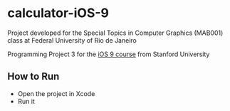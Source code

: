 # calculator-iOS-9
Project developed for the Special Topics in Computer Graphics (MAB001) class at Federal University of Rio de Janeiro

Programming Project 3 for the [iOS 9 course](https://itunes.apple.com/us/course/developing-ios-9-apps-with-swift/id1104579961) from Stanford University

## How to Run

* Open the project in Xcode   
* Run it
